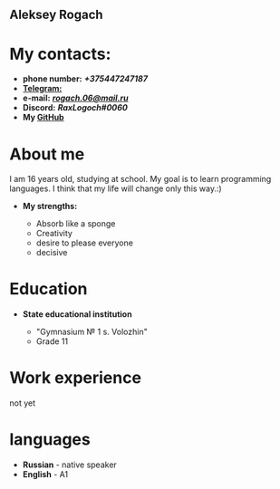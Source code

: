## Aleksey Rogach ##
# My contacts: #

+ **phone number:** ***+375447247187***
+ [**Telegram:**](https://web.telegram.org/k/#@Carry_pe)
+ **e-mail:** ***rogach.06@mail.ru***
+ **Discord:** ***RaxLogoch#0060***
+ **My [GitHub](https://github.com/Carry144)**

# About me #
I am 16 years old, studying at school. My goal is to learn programming languages. I think that my life will change only this way.:)

+ **My strengths:**

   - Absorb like a sponge
   - Creativity
   - desire to please everyone
   - decisive

# Education # 
+ **State educational institution**

   - "Gymnasium № 1 s. Volozhin"
   - Grade 11

# Work experience #
not yet

# languages #
+ **Russian** - native speaker
+ **English** - A1
